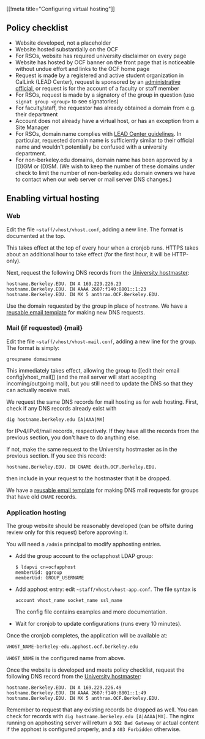 [[!meta title="Configuring virtual hosting"]]

## Policy checklist

- Website developed, not a placeholder
- Website hosted substantially on the OCF
- For RSOs, website has required university disclaimer on every page
- Website has hosted by OCF banner on the front page that is noticeable without
  undue effort and links to the OCF home page
- Request is made by a registered and active student organization in CalLink
  (LEAD Center), request is sponsored by an [administrative
  official](http://compliance.berkeley.edu/delegation/principles), or request
  is for the account of a faculty or staff member
- For RSOs, request is made by a signatory of the group in question (use
  `signat group <group>` to see signatories)
- For faculty/staff, the requestor has already obtained a domain from e.g.
  their department
- Account does not already have a virtual host, or has an exception from a Site
  Manager
- For RSOs, domain name complies with [LEAD Center guidelines](http://lead.berkeley.edu/wp-content/uploads/2014/12/student-org-domain-guidelines.pdf). In
  particular, requested domain name is sufficiently similar to their official
  name and wouldn't potentially be confused with a university department.
- For non-berkeley.edu domains, domain name has been approved by a (D)GM or
  (D)SM. (We wish to keep the number of these domains under check to limit the
  number of non-berkeley.edu domain owners we have to contact when our web
  server or mail server DNS changes.)

## Enabling virtual hosting

### Web

Edit the file `~staff/vhost/vhost.conf`, adding a new line. The format is
documented at the top.

This takes effect at the top of every hour when a cronjob runs. HTTPS takes
about an additional hour to take effect (for the first hour, it will be
HTTP-only).

Next, request the following DNS records from the [University
hostmaster](http://www.net.berkeley.edu/hostmaster/):

    hostname.Berkeley.EDU. IN A 169.229.226.23
    hostname.Berkeley.EDU. IN AAAA 2607:f140:8801::1:23
    hostname.Berkeley.EDU. IN MX 5 anthrax.OCF.Berkeley.EDU.

Use the domain requested by the group in place of `hostname`. We have a
[reusable email
template](https://templates.ocf.berkeley.edu/#hostmaster-new-domain) for making
new DNS requests.

### Mail (if requested) {mail}

Edit the file `~staff/vhost/vhost-mail.conf`, adding a new line for the group.
The format is simply:

    groupname domainname

This immediately takes effect, allowing the group to [[edit their email
config|vhost_mail]] (and the mail server will start accepting incoming/outgoing
mail), but you still need to update the DNS so that they can actually receive
mail.

We request the same DNS records for mail hosting as for web hosting. First,
check if any DNS records already exist with

    dig hostname.berkeley.edu [A|AAA|MX]

for IPv4/IPv6/mail records, respectively. If they have all the records from the
previous section, you don't have to do anything else.

If not, make the same request to the University hostmaster as in the previous
section. If you see this record:

    hostname.Berkeley.EDU. IN CNAME death.OCF.Berkeley.EDU.

then include in your request to the hostmaster that it be dropped.

We have a
[reusable email
template](https://templates.ocf.berkeley.edu/#hostmaster-add-mail) for making
DNS mail requests for groups that have old `CNAME` records.

### Application hosting

The group website should be reasonably developed (can be offsite during review
only for this request) before approving it.

You will need a `/admin` principal to modify apphosting entries.

- Add the group account to the ocfapphost LDAP group:

      $ ldapvi cn=ocfapphost
      memberUid: ggroup
      memberUid: GROUP_USERNAME

- Add apphost entry: edit `~staff/vhost/vhost-app.conf`. The file syntax is

      account vhost_name socket_name ssl_name

  The config file contains examples and more documentation.

- Wait for cronjob to update configurations (runs every 10 minutes).

Once the cronjob completes, the application will be available at:

    VHOST_NAME-berkeley-edu.apphost.ocf.berkeley.edu

`VHOST_NAME` is the configured name from above.

Once the website is developed and meets policy checklist, request the following
DNS record from the [University
hostmaster](http://www.net.berkeley.edu/hostmaster/):

    hostname.Berkeley.EDU. IN A 169.229.226.49
    hostname.Berkeley.EDU. IN AAAA 2607:f140:8801::1:49
    hostname.Berkeley.EDU. IN MX 5 anthrax.OCF.Berkeley.EDU.

Remember to request that any existing records be dropped as well. You can check
for records with `dig hostname.berkeley.edu [A|AAAA|MX]`. The nginx running on
apphosting server will return a `502 Bad Gateway` or actual content if the
apphost is configured properly, and a `403 Forbidden` otherwise.
